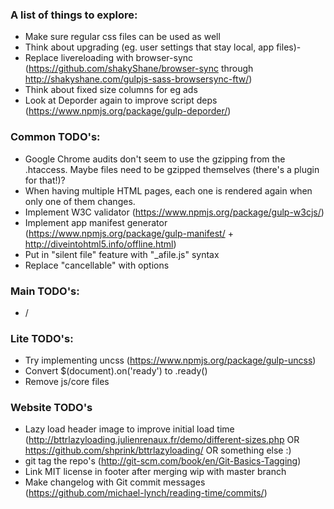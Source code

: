 ### A list of things to explore:

  - Make sure regular css files can be used as well
  - Think about upgrading (eg. user settings that stay local, app files)-
  - Replace livereloading with browser-sync (https://github.com/shakyShane/browser-sync through http://shakyshane.com/gulpjs-sass-browsersync-ftw/)
  - Think about fixed size columns for eg ads
  - Look at Deporder again to improve script deps (https://www.npmjs.org/package/gulp-deporder/)

### Common TODO's:

  - Google Chrome audits don't seem to use the gzipping from the .htaccess. Maybe files need to be gzipped themselves (there's a plugin for that!)?
  - When having multiple HTML pages, each one is rendered again when only one of them changes.
  - Implement W3C validator (https://www.npmjs.org/package/gulp-w3cjs/)
  - Implement app manifest generator (https://www.npmjs.org/package/gulp-manifest/ + http://diveintohtml5.info/offline.html)
  - Put in "silent file" feature with "_afile.js" syntax
  - Replace "cancellable" with options

### Main TODO's:

  - /

### Lite TODO's:

  - Try implementing uncss (https://www.npmjs.org/package/gulp-uncss)
  - Convert $(document).on('ready') to .ready()
  - Remove js/core files

### Website TODO's

  - Lazy load header image to improve initial load time (http://bttrlazyloading.julienrenaux.fr/demo/different-sizes.php OR https://github.com/shprink/bttrlazyloading/ OR something else :)
  - git tag the repo's (http://git-scm.com/book/en/Git-Basics-Tagging)
  - Link MIT license in footer after merging wip with master branch
  - Make changelog with Git commit messages (https://github.com/michael-lynch/reading-time/commits/)